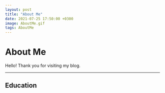 ```yaml
---
layout: post
title: "About Me"
date: 2021-07-25 17:50:00 +0300
image: AboutMe.gif
tags: AboutMe
---
```


# About Me
Hello! Thank you for visiting my blog.

---
## Education
